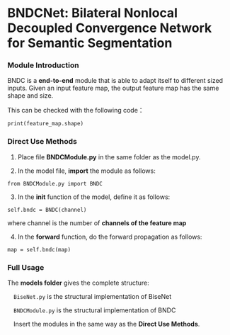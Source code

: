 # BNDCNet: Bilateral Nonlocal Decoupled Convergence Network for Semantic Segmentation

### Module Introduction
BNDC is a **end-to-end** module that is able to adapt itself to different sized inputs. 
Given an input feature map, the output feature map has the same shape and size.

This can be checked with the following code：
  ```
  print(feature_map.shape)
  ```

### Direct Use Methods

1. Place file **BNDCModule.py** in the same folder as the model.py.

2. In the model file, **import** the module as follows:
  ```
  from BNDCModule.py import BNDC
  ```

3. In the **__init__** function of the model, define it as follows:
  ```
  self.bndc = BNDC(channel)
  ```
  where channel is the number of **channels of the feature map**

4. In the **forward** function, do the forward propagation as follows:
  ```
  map = self.bndc(map)
  ```

### Full Usage

The **models folder** gives the complete structure:

&ensp;&ensp;```BiseNet.py``` is the structural implementation of BiseNet
  
&ensp;&ensp;```BNDCModule.py``` is the structural implementation of BNDC
  
&ensp;&ensp;Insert the modules in the same way as the **Direct Use Methods**.





